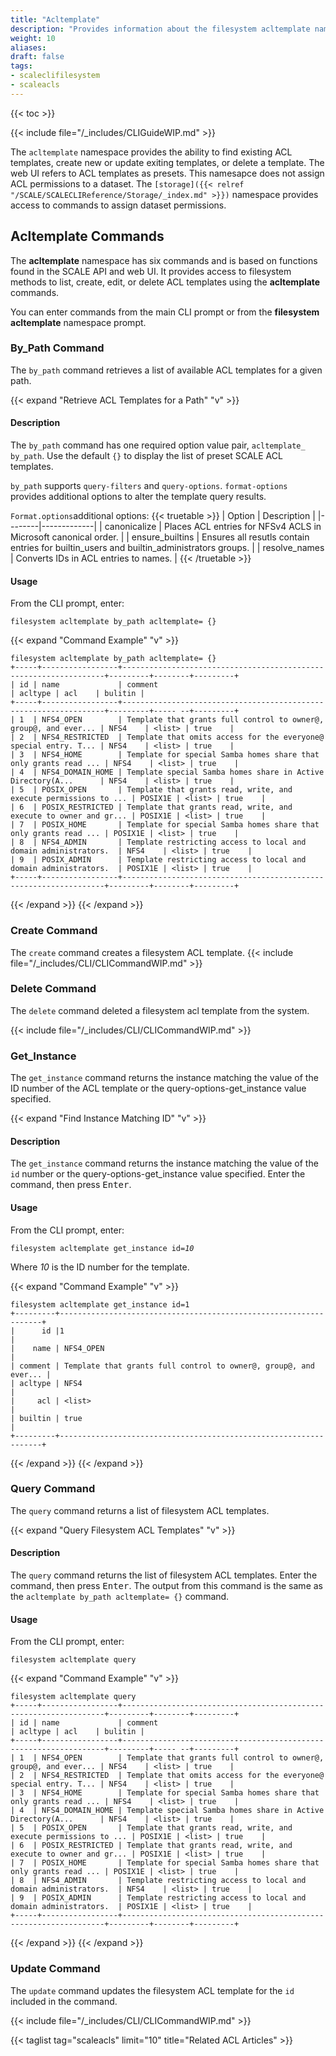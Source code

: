 ```yaml
---
title: "Acltemplate"
description: "Provides information about the filesystem acltemplate namespace in the TrueNAS CLI. Includes command syntax and common commands."
weight: 10
aliases:
draft: false
tags:
- scaleclifilesystem
- scaleacls
---
```


{{< toc >}}


{{< include file="/_includes/CLIGuideWIP.md" >}}

The `acltemplate` namespace provides the ability to find existing ACL templates, create new or update exiting templates, or delete a template.
The web UI refers to ACL templates as presets.
This namesapce does not assign ACL permissions to a dataset. 
The <code>[storage]({{< relref "/SCALE/SCALECLIReference/Storage/_index.md" >}})</code> namespace provides access to commands to assign dataset permissions.

## Acltemplate Commands

The **acltemplate** namespace has six commands and is based on functions found in the SCALE API and web UI. 
It provides access to filesystem methods to list, create, edit, or delete ACL templates using the **acltemplate** commands. 

You can enter commands from the main CLI prompt or from the **filesystem acltemplate** namespace prompt.

### By_Path Command
The `by_path` command retrieves a list of available ACL templates for a given path. 

{{< expand "Retrieve ACL Templates for a Path" "v" >}}
#### Description
The `by_path` command has one required option value pair, `acltemplate_ by_path`. 
Use the default `{}` to display the list of preset SCALE ACL templates. 

`by_path` supports `query-filters` and `query-options`. `format-options` provides additional options to alter the template query results.

`Format.options`additional options:
{{< truetable >}}
| Option | Description |
|--------|-------------|
| canonicalize | Places ACL entries for NFSv4 ACLS in Microsoft canonical order. |
| ensure_builtins | Ensures all resutls contain entries for builtin_users and builtin_administrators groups. |
| resolve_names | Converts IDs in ACL entries to names. |
{{< /truetable >}}

#### Usage

From the CLI prompt, enter:

`filesystem acltemplate by_path acltemplate= {}`

{{< expand "Command Example" "v" >}}
```
filesystem acltemplate by_path acltemplate= {}
+-----+-----------------+------------------------------------------------------------------+---------+--------+---------+
| id | name             | comment                                                          | acltype | acl    | bulitin |
+-----+-----------------+------------------------------------------------------------------+---------+----- --+---------+
| 1  | NFS4_OPEN        | Template that grants full control to owner@, group@, and ever... | NFS4    | <list> | true    |
| 2  | NFS4_RESTRICTED  | Template that omits access for the everyone@ special entry. T... | NFS4    | <list> | true    |
| 3  | NFS4_HOME        | Template for special Samba homes share that only grants read ... | NFS4    | <list> | true    |
| 4  | NFS4_DOMAIN_HOME | Template special Samba homes share in Active Directory(A...      | NFS4    | <list> | true    |
| 5  | POSIX_OPEN       | Template that grants read, write, and execute permissions to ... | POSIX1E | <list> | true    |
| 6  | POSIX_RESTRICTED | Template that grants read, write, and execute to owner and gr... | POSIX1E | <list> | true    |
| 7  | POSIX_HOME       | Template for special Samba homes share that only grants read ... | POSIX1E | <list> | true    |
| 8  | NFS4_ADMIN       | Template restricting access to local and domain administrators.  | NFS4    | <list> | true    |
| 9  | POSIX_ADMIN      | Template restricting access to local and domain administrators.  | POSIX1E | <list> | true    |
+-----+-----------------+------------------------------------------------------------------+---------+--------+---------+
```
{{< /expand >}}
{{< /expand >}}

### Create Command
The `create` command creates a filesystem ACL template. 
{{< include file="/_includes/CLI/CLICommandWIP.md" >}}

### Delete Command
The `delete` command deleted a filesystem acl template from the system.

{{< include file="/_includes/CLI/CLICommandWIP.md" >}}

### Get_Instance
The `get_instance` command returns the instance matching the value of the ID number of the ACL template or the query-options-get_instance value specified. 

{{< expand "Find Instance Matching ID" "v" >}}
#### Description
The `get_instance` command returns the instance matching the value of the `id` number or the query-options-get_instance value specified. 
Enter the command, then press <kbd>Enter</kbd>.
#### Usage
From the CLI prompt, enter:

<code>filesystem acltemplate get_instance id=<i>10</i></code>

Where *10* is the ID number for the template.

{{< expand "Command Example" "v" >}}
```
filesystem acltemplate get_instance id=1
+---------+------------------------------------------------------------------+
|      id |1                                                                 |
|    name | NFS4_OPEN                                                        |
| comment | Template that grants full control to owner@, group@, and ever... |
| acltype | NFS4                                                             |
|     acl | <list>                                                           |
| builtin | true                                                             |
+---------+------------------------------------------------------------------+
```
{{< /expand >}}
{{< /expand >}}

### Query Command
The `query` command returns a list of filesystem ACL templates. 

{{< expand "Query Filesystem ACL Templates" "v" >}}
#### Description
The `query` command returns the list of filesystem ACL templates. 
Enter the command, then press <kbd>Enter</kbd>.
The output from this command is the same as the `acltemplate by_path acltemplate= {}` command.
#### Usage
From the CLI prompt, enter:

`filesystem acltemplate query`

{{< expand "Command Example" "v" >}}
```
filesystem acltemplate query
+-----+-----------------+------------------------------------------------------------------+---------+--------+---------+
| id | name             | comment                                                          | acltype | acl    | bulitin |
+-----+-----------------+------------------------------------------------------------------+---------+----- --+---------+
| 1  | NFS4_OPEN        | Template that grants full control to owner@, group@, and ever... | NFS4    | <list> | true    |
| 2  | NFS4_RESTRICTED  | Template that omits access for the everyone@ special entry. T... | NFS4    | <list> | true    |
| 3  | NFS4_HOME        | Template for special Samba homes share that only grants read ... | NFS4    | <list> | true    |
| 4  | NFS4_DOMAIN_HOME | Template special Samba homes share in Active Directory(A...      | NFS4    | <list> | true    |
| 5  | POSIX_OPEN       | Template that grants read, write, and execute permissions to ... | POSIX1E | <list> | true    |
| 6  | POSIX_RESTRICTED | Template that grants read, write, and execute to owner and gr... | POSIX1E | <list> | true    |
| 7  | POSIX_HOME       | Template for special Samba homes share that only grants read ... | POSIX1E | <list> | true    |
| 8  | NFS4_ADMIN       | Template restricting access to local and domain administrators.  | NFS4    | <list> | true    |
| 9  | POSIX_ADMIN      | Template restricting access to local and domain administrators.  | POSIX1E | <list> | true    |
+-----+-----------------+------------------------------------------------------------------+---------+--------+---------+
```
{{< /expand >}}
{{< /expand >}}

### Update Command
The `update` command updates the filesystem ACL template for the `id` included in the command.

{{< include file="/_includes/CLI/CLICommandWIP.md" >}}

{{< taglist tag="scaleacls" limit="10" title="Related ACL Articles" >}}

